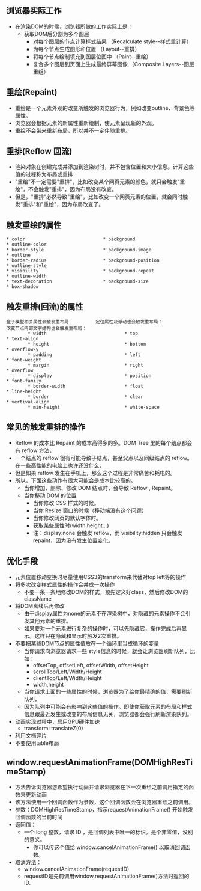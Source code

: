 ## 浏览器实际工作
* 在渲染DOM的时候，浏览器所做的工作实际上是：
  * 获取DOM后分割为多个图层
	* 对每个图层的节点计算样式结果		（Recalculate style--样式重计算）
	* 为每个节点生成图形和位置			（Layout--重排）
	* 将每个节点绘制填充到图层位图中		（Paint--重绘）
	* 复合多个图层到页面上生成最终屏幕图像	（Composite Layers--图层重组）

## 重绘(Repaint)
* 重绘是一个元素外观的改变所触发的浏览器行为，例如改变outline、背景色等属性。
* 浏览器会根据元素的新属性重新绘制，使元素呈现新的外观。
* 重绘不会带来重新布局，所以并不一定伴随重排。

## 重排(Reflow 回流)
* 渲染对象在创建完成并添加到渲染树时，并不包含位置和大小信息。计算这些值的过程称为布局或重排
* "重绘"不一定需要"重排"，比如改变某个网页元素的颜色，就只会触发"重绘"，不会触发"重排"，因为布局没有改变。
* 但是，"重排"必然导致"重绘"，比如改变一个网页元素的位置，就会同时触发"重排"和"重绘"，因为布局改变了。

## 触发重绘的属性
    * color								* background									* outline-color
    * border-style						* background-image								* outline
    * border-radius						* background-position							* outline-style
    * visibility						* background-repeat								* outline-width
    * text-decoration					* background-size							  	* box-shadow

## 触发重排(回流)的属性
	盒子模型相关属性会触发重布局			定位属性及浮动也会触发重布局：				改变节点内部文字结构也会触发重布局：
			* width							    * top									    * text-align
			* height						    * bottom							    	* overflow-y
			* padding						    * left								    	* font-weight
			* margin						    * right								    	* overflow
			* display						    * position						    		* font-family
			* border-width			            * float								    	* line-height
			* border						    * clear								    	* vertival-align
			* min-height				        * white-space

## 常见的触发重排的操作
* Reflow 的成本比 Repaint 的成本高得多的多。DOM Tree 里的每个结点都会有 reflow 方法，
* 一个结点的 reflow 很有可能导致子结点，甚至父点以及同级结点的 reflow。在一些高性能的电脑上也许还没什么，
* 但是如果 reflow 发生在手机上，那么这个过程是非常痛苦和耗电的。
* 所以，下面这些动作有很大可能会是成本比较高的。
  * 当你增加、删除、修改 DOM 结点时，会导致 Reflow , Repaint。
  * 当你移动 DOM 的位置
	* 当你修改 CSS 样式的时候。
	* 当你 Resize 窗口的时候（移动端没有这个问题）
	* 当你修改网页的默认字体时。
	* 获取某些属性时(width,height...)
	* 注：display:none 会触发 reflow，而 visibility:hidden 只会触发 repaint，因为没有发生位置变化。

## 优化手段
* 元素位置移动变换时尽量使用CSS3的transform来代替对top left等的操作
* 将多次改变样式属性的操作合并成一次操作
  * 不要一条一条地修改DOM的样式，预先定义好class，然后修改DOM的className
* 将DOM离线后再修改
  * 由于display属性为none的元素不在渲染树中，对隐藏的元素操作不会引发其他元素的重排。
  * 如果要对一个元素进行复杂的操作时，可以先隐藏它，操作完成后再显示。这样只在隐藏和显示时触发2次重排。
* 不要把某些DOM节点的属性值放在一个循环里当成循环的变量
  * 当你请求向浏览器请求一些 style信息的时候，就会让浏览器刷新队列，比如：
    * offsetTop, offsetLeft, offsetWidth, offsetHeight
    * scrollTop/Left/Width/Height
    * clientTop/Left/Width/Height
    * width,height
  * 当你请求上面的一些属性的时候，浏览器为了给你最精确的值，需要刷新队列，
  * 因为队列中可能会有影响到这些值的操作。即使你获取元素的布局和样式信息跟最近发生或改变的布局信息无关，浏览器都会强行刷新渲染队列。
* 动画实现过程中，启用GPU硬件加速	
  * transform: translateZ(0)
* 利用文档碎片
* 不要使用table布局

## window.requestAnimationFrame(DOMHighResTimeStamp)
* 方法告诉浏览器您希望执行动画并请求浏览器在下一次重绘之前调用指定的函数来更新动画
* 该方法使用一个回调函数作为参数，这个回调函数会在浏览器重绘之前调用。
* 参数：DOMHighResTimeStamp，指示requestAnimationFrame() 开始触发回调函数的当前时间
* 返回值：
  * 一个 long 整数，请求 ID ，是回调列表中唯一的标识。是个非零值，没别的意义。
	* 你可以传这个值给 window.cancelAnimationFrame() 以取消回调函数。
* 取消方法：
  * window.cancelAnimationFrame(requestID)
  * requestID是先前调用window.requestAnimationFrame()方法时返回的ID.
